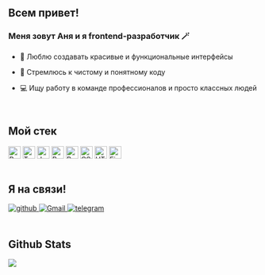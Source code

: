 ## Всем привет! 
### Меня зовут Аня и я frontend-разработчик 🪄

- 💫 Люблю создавать красивые и функциональные интерфейсы
  
- 📝 Стремлюсь к чистому и понятному коду

- 💻 Ищу работу в команде профессионалов и просто классных людей
  
<br/>  

## Мой стек  

<div align="left">  
<img src="https://img.shields.io/badge/React-282C34?logo=react&logoColor=61DAFB" alt="React logo" title="React" height="25" />
<img src="https://img.shields.io/badge/TypeScript-282C34?logo=typescript&logoColor=3178C6" alt="TypeScript logo" title="TypeScript" height="25" />
<img src="https://img.shields.io/badge/JavaScript-282C34?logo=javascript&logoColor=F7DF1E" alt="JavaScript logo" title="JavaScript" height="25" />
<img src="https://img.shields.io/badge/ReduxToolkit-282C34?logo=redux&logoColor=764ABC" alt="Redux logo" title="ReduxToolkit" height="25" />
<img src="https://img.shields.io/badge/Redux-282C34?logo=redux&logoColor=764ABC" alt="Redux logo" title="Redux" height="25" />
<img src="https://img.shields.io/badge/CSS3-282C34?logo=css3&logoColor=E34F26" alt="CSS3 logo" title="HTML5" height="25" />
<img src="https://img.shields.io/badge/HTML5-282C34?logo=html5&logoColor=E34F26" alt="HTML5 logo" title="HTML5" height="25" />
<img src="https://img.shields.io/badge/Figma-282C34?logo=figma&logoColor=007ACC" alt="Figma logo" title="Figma" height="25" />
</div>

<br/> 

## Я на связи!
<div align="left">
<a href="https://github.com/NikkAnna" target="blank">
<img src=https://img.shields.io/badge/github-%2324292e.svg?&style=for-the-badge&logo=github&logoColor=white alt=github style="margin-bottom: 5px;" />
</a>
<a href="mailto:anna.nikulina1995@yandex.ru" target="blank">
<img src=https://img.shields.io/badge/email-%2324292e.svg?&style=for-the-badge&logo=gmail&logoColor=white alt=Gmail style="margin-bottom: 5px;" />
</a>  
<a href="https://t.me/NikulinaAnna" target="blank">
<img src=https://img.shields.io/badge/telegram-%2324292e.svg?&style=for-the-badge&logo=telegram&logoColor=white alt=telegram style="margin-bottom: 5px;" />
</a>  
</div>  

<br/> 

## Github Stats

![](http://github-profile-summary-cards.vercel.app/api/cards/profile-details?username=NikkAnna&theme=rose_pine)
<!--
**NikkAnna/NikkAnna** is a ✨ _special_ ✨ repository because its `README.md` (this file) appears on your GitHub profile.

Here are some ideas to get you started:

- 🔭 I’m currently working on ...
- 🌱 I’m currently learning ...
- 👯 I’m looking to collaborate on ...
- 🤔 I’m looking for help with ...
- 💬 Ask me about ...
- 📫 How to reach me: ...
- 😄 Pronouns: ...
- ⚡ Fun fact: ...
-->
